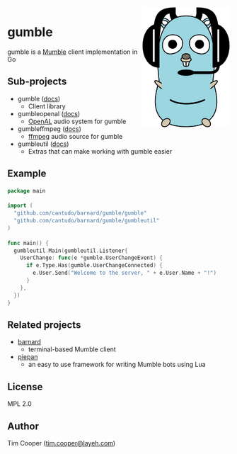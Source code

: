 <img src="misc/gumble.svg" width="200" align="right">

# gumble

gumble is a [Mumble](https://mumble.info/) client implementation in Go

## Sub-projects

- gumble ([docs](https://pkg.go.dev/layeh.com/gumble/gumble))
    - Client library
- gumbleopenal ([docs](https://pkg.go.dev/layeh.com/gumble/gumbleopenal))
    - [OpenAL](http://kcat.strangesoft.net/openal.html) audio system for gumble
- gumbleffmpeg ([docs](https://pkg.go.dev/layeh.com/gumble/gumbleffmpeg))
    - [ffmpeg](https://www.ffmpeg.org/) audio source for gumble
- gumbleutil ([docs](https://pkg.go.dev/layeh.com/gumble/gumbleutil))
    - Extras that can make working with gumble easier

## Example

```go
package main

import (
  "github.com/cantudo/barnard/gumble/gumble"
  "github.com/cantudo/barnard/gumble/gumbleutil"
)

func main() {
  gumbleutil.Main(gumbleutil.Listener{
    UserChange: func(e *gumble.UserChangeEvent) {
      if e.Type.Has(gumble.UserChangeConnected) {
        e.User.Send("Welcome to the server, " + e.User.Name + "!")
      }
    },
  })
}
```

## Related projects

- [barnard](https://layeh.com/barnard)
    - terminal-based Mumble client
- [piepan](https://layeh.com/piepan)
    - an easy to use framework for writing Mumble bots using Lua

## License

MPL 2.0

## Author

Tim Cooper (<tim.cooper@layeh.com>)
